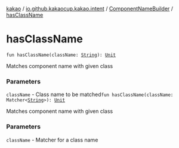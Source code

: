 [kakao](../../index.md) / [io.github.kakaocup.kakao.intent](../index.md) / [ComponentNameBuilder](index.md) / [hasClassName](./has-class-name.md)

# hasClassName

`fun hasClassName(className: `[`String`](https://kotlinlang.org/api/latest/jvm/stdlib/kotlin/-string/index.html)`): `[`Unit`](https://kotlinlang.org/api/latest/jvm/stdlib/kotlin/-unit/index.html)

Matches component name with given class

### Parameters

`className` - Class name to be matched`fun hasClassName(className: Matcher<`[`String`](https://kotlinlang.org/api/latest/jvm/stdlib/kotlin/-string/index.html)`>): `[`Unit`](https://kotlinlang.org/api/latest/jvm/stdlib/kotlin/-unit/index.html)

Matches component name with given class

### Parameters

`className` - Matcher for a class name